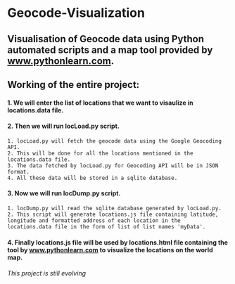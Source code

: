 # Geocode-Visualization

## Visualisation of Geocode data using Python automated scripts and a map tool provided by www.pythonlearn.com.

## Working of the entire project:
#### 1. We will enter the list of locations that we want to visaulize in locations.data file.
#### 2. Then we will run locLoad.py script.
    1. locLoad.py will fetch the geocode data using the Google Geocoding API.
    2. This will be done for all the locations mentioned in the locations.data file.
    3. The data fetched by locLoad.py for Geocoding API will be in JSON format.
    4. All these data will be stored in a sqlite database.
#### 3. Now we will run locDump.py script.
    1. locDump.py will read the sqlite database generated by locLoad.py.
    2. This script will generate locations.js file containing latitude, longitude and formatted address of each location in the   locations.data file in the form of list of list names 'myData'.
#### 4. Finally locations.js file will be used by locations.html file containing the tool by www.pythonlearn.com to visualize the locations on the world map.  


###### This project is still evolving     
